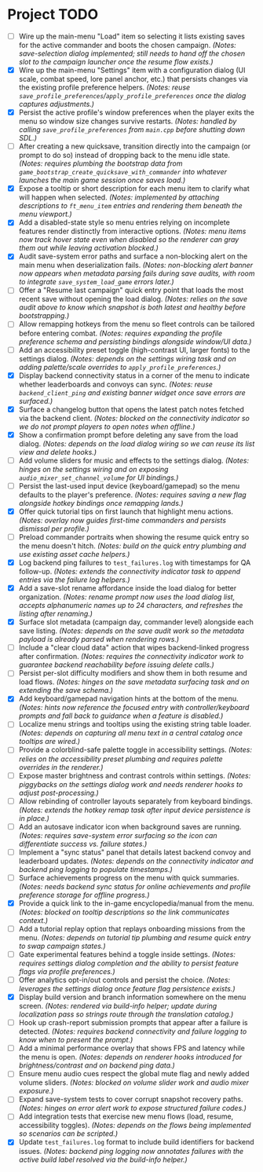 # Project TODO

- [ ] Wire up the main-menu "Load" item so selecting it lists existing saves for the active commander and boots the chosen campaign. *(Notes: save-selection dialog implemented; still needs to hand off the chosen slot to the campaign launcher once the resume flow exists.)*
- [x] Wire up the main-menu "Settings" item with a configuration dialog (UI scale, combat speed, lore panel anchor, etc.) that persists changes via the existing profile preference helpers. *(Notes: reuse `save_profile_preferences`/`apply_profile_preferences` once the dialog captures adjustments.)*
- [x] Persist the active profile's window preferences when the player exits the menu so window size changes survive restarts. *(Notes: handled by calling `save_profile_preferences` from `main.cpp` before shutting down SDL.)*
- [ ] After creating a new quicksave, transition directly into the campaign (or prompt to do so) instead of dropping back to the menu idle state. *(Notes: requires plumbing the bootstrap data from `game_bootstrap_create_quicksave_with_commander` into whatever launches the main game session once saves load.)*
- [x] Expose a tooltip or short description for each menu item to clarify what will happen when selected. *(Notes: implemented by attaching descriptions to `ft_menu_item` entries and rendering them beneath the menu viewport.)*
- [x] Add a disabled-state style so menu entries relying on incomplete features render distinctly from interactive options. *(Notes: menu items now track hover state even when disabled so the renderer can gray them out while leaving activation blocked.)*
- [x] Audit save-system error paths and surface a non-blocking alert on the main menu when deserialization fails. *(Notes: non-blocking alert banner now appears when metadata parsing fails during save audits, with room to integrate `save_system_load_game` errors later.)*
- [ ] Offer a "Resume last campaign" quick entry point that loads the most recent save without opening the load dialog. *(Notes: relies on the save audit above to know which snapshot is both latest and healthy before bootstrapping.)*
- [ ] Allow remapping hotkeys from the menu so fleet controls can be tailored before entering combat. *(Notes: requires expanding the profile preference schema and persisting bindings alongside window/UI data.)*
- [ ] Add an accessibility preset toggle (high-contrast UI, larger fonts) to the settings dialog. *(Notes: depends on the settings wiring task and on adding palette/scale overrides to `apply_profile_preferences`.)*
- [x] Display backend connectivity status in a corner of the menu to indicate whether leaderboards and convoys can sync. *(Notes: reuse `backend_client_ping` and existing banner widget once save errors are surfaced.)*
- [x] Surface a changelog button that opens the latest patch notes fetched via the backend client. *(Notes: blocked on the connectivity indicator so we do not prompt players to open notes when offline.)*
- [x] Show a confirmation prompt before deleting any save from the load dialog. *(Notes: depends on the load dialog wiring so we can reuse its list view and delete hooks.)*
- [ ] Add volume sliders for music and effects to the settings dialog. *(Notes: hinges on the settings wiring and on exposing `audio_mixer_set_channel_volume` for UI bindings.)*
- [ ] Persist the last-used input device (keyboard/gamepad) so the menu defaults to the player's preference. *(Notes: requires saving a new flag alongside hotkey bindings once remapping lands.)*
- [x] Offer quick tutorial tips on first launch that highlight menu actions. *(Notes: overlay now guides first-time commanders and persists dismissal per profile.)*
- [ ] Preload commander portraits when showing the resume quick entry so the menu doesn't hitch. *(Notes: build on the quick entry plumbing and use existing asset cache helpers.)*
- [x] Log backend ping failures to `test_failures.log` with timestamps for QA follow-up. *(Notes: extends the connectivity indicator task to append entries via the failure log helpers.)*
- [x] Add a save-slot rename affordance inside the load dialog for better organization. *(Notes: rename prompt now uses the load dialog list, accepts alphanumeric names up to 24 characters, and refreshes the listing after renaming.)*
- [x] Surface slot metadata (campaign day, commander level) alongside each save listing. *(Notes: depends on the save audit work so the metadata payload is already parsed when rendering rows.)*
- [ ] Include a "clear cloud data" action that wipes backend-linked progress after confirmation. *(Notes: requires the connectivity indicator work to guarantee backend reachability before issuing delete calls.)*
- [ ] Persist per-slot difficulty modifiers and show them in both resume and load flows. *(Notes: hinges on the save metadata surfacing task and on extending the save schema.)*
- [x] Add keyboard/gamepad navigation hints at the bottom of the menu. *(Notes: hints now reference the focused entry with controller/keyboard prompts and fall back to guidance when a feature is disabled.)*
- [ ] Localize menu strings and tooltips using the existing string table loader. *(Notes: depends on capturing all menu text in a central catalog once tooltips are wired.)*
- [ ] Provide a colorblind-safe palette toggle in accessibility settings. *(Notes: relies on the accessibility preset plumbing and requires palette overrides in the renderer.)*
- [ ] Expose master brightness and contrast controls within settings. *(Notes: piggybacks on the settings dialog work and needs renderer hooks to adjust post-processing.)*
- [ ] Allow rebinding of controller layouts separately from keyboard bindings. *(Notes: extends the hotkey remap task after input device persistence is in place.)*
- [ ] Add an autosave indicator icon when background saves are running. *(Notes: requires save-system error surfacing so the icon can differentiate success vs. failure states.)*
- [ ] Implement a "sync status" panel that details latest backend convoy and leaderboard updates. *(Notes: depends on the connectivity indicator and backend ping logging to populate timestamps.)*
- [ ] Surface achievements progress on the menu with quick summaries. *(Notes: needs backend sync status for online achievements and profile preference storage for offline progress.)*
- [x] Provide a quick link to the in-game encyclopedia/manual from the menu. *(Notes: blocked on tooltip descriptions so the link communicates context.)*
- [ ] Add a tutorial replay option that replays onboarding missions from the menu. *(Notes: depends on tutorial tip plumbing and resume quick entry to swap campaign states.)*
- [ ] Gate experimental features behind a toggle inside settings. *(Notes: requires settings dialog completion and the ability to persist feature flags via profile preferences.)*
- [ ] Offer analytics opt-in/out controls and persist the choice. *(Notes: leverages the settings dialog once feature flag persistence exists.)*
- [x] Display build version and branch information somewhere on the menu screen. *(Notes: rendered via build-info helper; update during localization pass so strings route through the translation catalog.)*
- [ ] Hook up crash-report submission prompts that appear after a failure is detected. *(Notes: requires backend connectivity and failure logging to know when to present the prompt.)*
- [ ] Add a minimal performance overlay that shows FPS and latency while the menu is open. *(Notes: depends on renderer hooks introduced for brightness/contrast and on backend ping data.)*
- [ ] Ensure menu audio cues respect the global mute flag and newly added volume sliders. *(Notes: blocked on volume slider work and audio mixer exposure.)*
- [ ] Expand save-system tests to cover corrupt snapshot recovery paths. *(Notes: hinges on error alert work to expose structured failure codes.)*
- [ ] Add integration tests that exercise new menu flows (load, resume, accessibility toggles). *(Notes: depends on the flows being implemented so scenarios can be scripted.)*
- [x] Update `test_failures.log` format to include build identifiers for backend issues. *(Notes: backend ping logging now annotates failures with the active build label resolved via the build-info helper.)*

